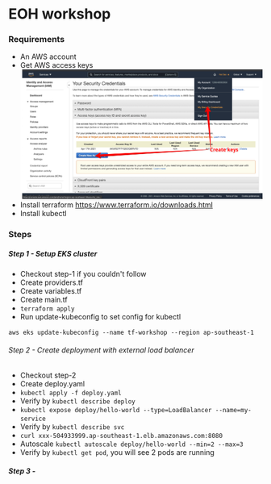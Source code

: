 # EOH workshop


### Requirements

- An AWS account
- Get AWS access keys
![AWS keys](docs/aws_keys.png)
- Install terraform https://www.terraform.io/downloads.html
- Install kubectl

### Steps

##### Step 1 - Setup EKS cluster

- Checkout step-1 if you couldn't follow
- Create providers.tf
- Create variables.tf
- Create main.tf
- `terraform apply`
- Run update-kubeconfig to set config for kubectl
```
aws eks update-kubeconfig --name tf-workshop --region ap-southeast-1
```

###### Step 2 - Create deployment with external load balancer

- Checkout step-2
- Create deploy.yaml
- `kubectl apply -f deploy.yaml`
- Verify by `kubectl describe deploy`
- `kubectl expose deploy/hello-world --type=LoadBalancer --name=my-service`
- Verify by `kubectl describe svc`
- `curl xxx-504933999.ap-southeast-1.elb.amazonaws.com:8080`
- Autoscale `kubectl autoscale deploy/hello-world --min=2 --max=3`
- Verify by `kubectl get pod`, you will see 2 pods are running

##### Step 3 - 